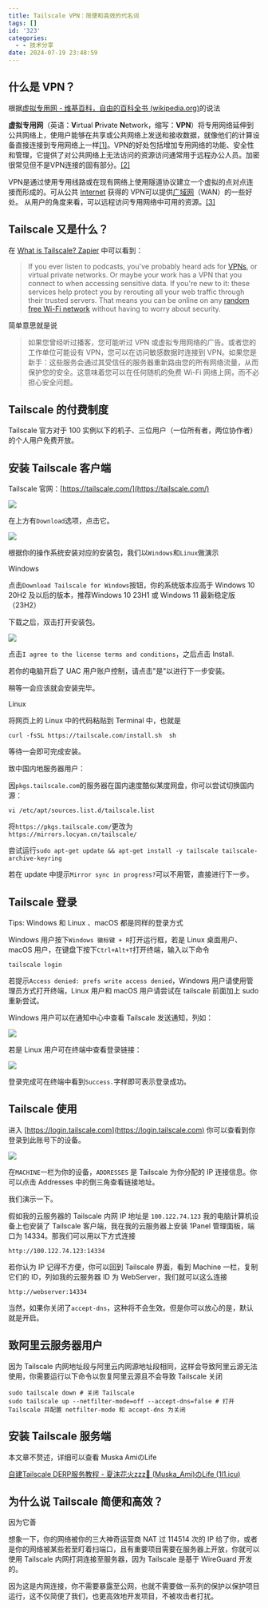 ```yaml
---
title: Tailscale VPN：简便和高效的代名词
tags: []
id: '323'
categories:
  - - 技术分享
date: 2024-07-19 23:48:59
---
```


## 什么是 VPN？

根据[虚拟专用网 - 维基百科，自由的百科全书 (wikipedia.org)](https://zh.wikipedia.org/wiki/%E8%99%9B%E6%93%AC%E7%A7%81%E4%BA%BA%E7%B6%B2%E8%B7%AF)的说法

**虚拟专用网**（英语：**V**irtual **P**rivate **N**etwork，缩写：**VPN**）将专用网络延伸到公共网络上，使用户能够在共享或公共网络上发送和接收数据，就像他们的计算设备直接连接到专用网络上一样[\[1\]](https://zh.wikipedia.org/wiki/%E8%99%9B%E6%93%AC%E7%A7%81%E4%BA%BA%E7%B6%B2%E8%B7%AF#cite_note-1)。VPN的好处包括增加专用网络的功能、安全性和管理，它提供了对公共网络上无法访问的资源访问通常用于远程办公人员。加密很常见但不是VPN连接的固有部分。[\[2\]](https://zh.wikipedia.org/wiki/%E8%99%9B%E6%93%AC%E7%A7%81%E4%BA%BA%E7%B6%B2%E8%B7%AF#cite_note-2)

VPN是通过使用专用线路或在现有网络上使用隧道协议建立一个虚拟的点对点连接而形成的。可从公共 [Internet](https://zh.wikipedia.org/wiki/%E4%BA%92%E8%81%94%E7%BD%91) 获得的 VPN可以提供[广域网](https://zh.wikipedia.org/wiki/%E5%B9%BF%E5%9F%9F%E7%BD%91)（WAN）的一些好处。 从用户的角度来看，可以远程访问专用网络中可用的资源。[\[3\]](https://zh.wikipedia.org/wiki/%E8%99%9B%E6%93%AC%E7%A7%81%E4%BA%BA%E7%B6%B2%E8%B7%AF#cite_note-3)

## Tailscale 又是什么？

在 [What is Tailscale? Zapier](https://zapier.com/blog/what-is-tailscale/) 中可以看到：

> If you ever listen to podcasts, you've probably heard ads for [VPNs](https://zapier.com/blog/what-is-a-vpn/), or virtual private networks. Or maybe your work has a VPN that you connect to when accessing sensitive data. If you're new to it: these services help protect you by rerouting all your web traffic through their trusted servers. That means you can be online on any [random free Wi-Fi network](https://zapier.com/blog/open-wifi-login-page/) without having to worry about security.

简单意思就是说

> 如果您曾经听过播客，您可能听过 VPN 或虚拟专用网络的广告。或者您的工作单位可能设有 VPN，您可以在访问敏感数据时连接到 VPN。如果您是新手：这些服务会通过其受信任的服务器重新路由您的所有网络流量，从而保护您的安全。这意味着您可以在任何随机的免费 Wi-Fi 网络上网，而不必担心安全问题。

## Tailscale 的付费制度

Tailscale 官方对于 100 实例以下的机子、三位用户（一位所有者，两位协作者）的个人用户免费开放。

## 安装 Tailscale 客户端

Tailscale 官网：[https://tailscale.com/](https://tailscale.com/)

![](https://blog.ymbit.cn/wp-content/uploads/2024/07/QQ_1721401166345-1024x551.png)

在上方有`Download`选项，点击它。

![](https://blog.ymbit.cn/wp-content/uploads/2024/07/QQ_1721401214737-1024x551.png)

根据你的操作系统安装对应的安装包，我们以`Windows`和`Linux`做演示

Windows

点击`Download Tailscale for Windows`按钮，你的系统版本应高于 Windows 10 20H2 及以后的版本，推荐Windows 10 23H1 或 Windows 11 最新稳定版（23H2）

下载之后，双击打开安装包。

![](https://blog.ymbit.cn/wp-content/uploads/2024/07/image.png)

点击`I agree to the license terms and conditions`，之后点击 Install.

若你的电脑开启了 UAC 用户账户控制，请点击"是"以进行下一步安装。

稍等一会应该就会安装完毕。

Linux

将网页上的 Linux 中的代码粘贴到 Terminal 中，也就是

```
curl -fsSL https://tailscale.com/install.sh  sh
```

等待一会即可完成安装。

致中国内地服务器用户：

因`pkgs.tailscale.com`的服务器在国内速度酷似某度网盘，你可以尝试切换国内源：

```
vi /etc/apt/sources.list.d/tailscale.list
```

将`https://pkgs.tailscale.com/`更改为`https://mirrors.locyan.cn/tailscale/`

尝试运行`sudo apt-get update && apt-get install -y tailscale tailscale-archive-keyring`

若在 update 中提示`Mirror sync in progress?`可以不用管，直接进行下一步。

## Tailscale 登录

Tips: Windows 和 Linux 、macOS 都是同样的登录方式

Windows 用户按下`Windows 徽标键 + R`打开运行框，若是 Linux 桌面用户、macOS 用户，在键盘下按下`Ctrl+Alt+T`打开终端，输入以下命令

```
tailscale login
```

若提示`Access denied: prefs write access denied`，Windows 用户请使用管理员方式打开终端，Linux 用户和 macOS 用户请尝试在 tailscale 前面加上 sudo 重新尝试。

Windows 用户可以在通知中心中查看 Tailscale 发送通知，列如：

![](https://blog.ymbit.cn/wp-content/uploads/2024/07/QQ_1721402495323.png)

若是 Linux 用户可在终端中查看登录链接：

![](https://blog.ymbit.cn/wp-content/uploads/2024/07/QQ_1721402644701.png)

登录完成可在终端中看到`Success.`字样即可表示登录成功。

## Tailscale 使用

进入 [https://login.tailscale.com](https://login.tailscale.com) 你可以查看到你登录到此账号下的设备。

![](https://blog.ymbit.cn/wp-content/uploads/2024/07/QQ_1721402796952-1024x822.png)

在`MACHINE`一栏为你的设备，`ADDRESSES` 是 Tailscale 为你分配的 IP 连接信息。你可以点击 Addresses 中的倒三角查看链接地址。

我们演示一下。

假如我的云服务器的 Tailscale 内网 IP 地址是 `100.122.74.123` 我的电脑计算机设备上也安装了 Tailscale 客户端，我在我的云服务器上安装 1Panel 管理面板，端口为 14334。那我们可以用以下方式连接

```
http://100.122.74.123:14334
```

若你认为 IP 记得不方便，你可以回到 Tailscale 界面，看到 Machine 一栏，复制它们的 ID，列如我的云服务器 ID 为 WebServer，我们就可以这么连接

```
http://webserver:14334
```

当然，如果你关闭了`accept-dns`，这种将不会生效。但是你可以放心的是，默认就是开启。

## 致阿里云服务器用户

因为 Tailscale 内网地址段与阿里云内网源地址段相同，这样会导致阿里云源无法使用，你需要运行以下命令以恢复阿里云源且不会导致 Tailscale 关闭

```
sudo tailscale down # 关闭 Tailscale
sudo tailscale up --netfilter-mode=off --accept-dns=false # 打开 Tailscale 并配置 netfilter-mode 和 accept-dns 为关闭
```

## 安装 Tailscale 服务端

本文章不赘述，详细可以查看 Muska AmiのLife

[自建Tailscale DERP服务教程 - 夏沫花火zzz🌙 (Muska\_Ami)のLife (1l1.icu)](https://blog.1l1.icu/2024/04/07/zi-jian-tailscale-derp-fu-wu-jiao-cheng/)

## 为什么说 Tailscale 简便和高效？

因为它善

想象一下，你的网络被你的三大神奇运营商 NAT 过 114514 次的 IP 给了你，或者是你的网络被某些若至盯着扫端口，且有重要项目需要在服务器上开放，你就可以使用 Tailscale 内网打洞连接至服务器，因为 Tailscale 是基于 WireGuard 开发的。

因为这是内网连接，你不需要暴露至公网，也就不需要做一系列的保护以保护项目运行，这不仅简便了我们，也更高效地开发项目，不被攻击者打扰。